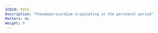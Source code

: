 ```yaml
---
ICD10: P253
Description: "Pneumopericardium originating in the perinatal period"
Matters: No
Weight: 0
---
```


